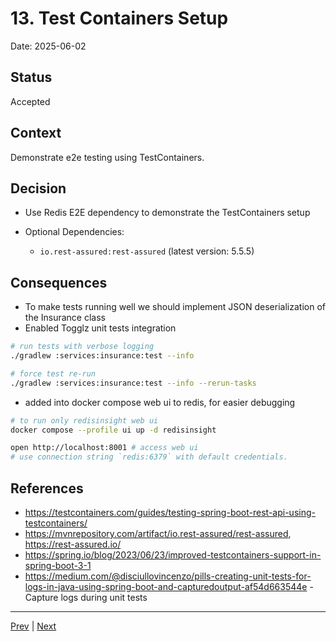 # 13. Test Containers Setup

Date: 2025-06-02

## Status

Accepted

## Context

Demonstrate e2e testing using TestContainers.

## Decision

- Use Redis E2E dependency to demonstrate the TestContainers setup

- Optional Dependencies:
  - `io.rest-assured:rest-assured` (latest version: 5.5.5)

## Consequences

- To make tests running well we should implement JSON deserialization of the Insurance class
- Enabled Togglz unit tests integration 

```bash
# run tests with verbose logging
./gradlew :services:insurance:test --info

# force test re-run
./gradlew :services:insurance:test --info --rerun-tasks
```

- added into docker compose web ui to redis, for easier debugging

```bash
# to run only redisinsight web ui
docker compose --profile ui up -d redisinsight

open http://localhost:8001 # access web ui
# use connection string `redis:6379` with default credentials.
```

## References

- https://testcontainers.com/guides/testing-spring-boot-rest-api-using-testcontainers/
- https://mvnrepository.com/artifact/io.rest-assured/rest-assured, https://rest-assured.io/
- https://spring.io/blog/2023/06/23/improved-testcontainers-support-in-spring-boot-3-1
- https://medium.com/@disciullovincenzo/pills-creating-unit-tests-for-logs-in-java-using-spring-boot-and-capturedoutput-af54d663544e - Capture logs during unit tests

---

[Prev](./0012-establish-quality-standards.md) | [Next](./0014-github-action-ci-and-cd.md)